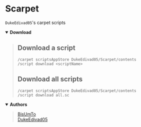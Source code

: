 # Scarpet
`DukeEdivad05`'s carpet scripts

<details open>
<summary> <b>Download </b> </summary>
<blockquote>

## Download a script
`/carpet scriptsAppStore DukeEdivad05/Scarpet/contents`<br>
`/script download <scriptName>`

## Download all scripts
`/carpet scriptsAppStore DukeEdivad05/Scarpet/contents`<br>
`/script download all.sc`

</blockquote>
</details>

<details open>
<summary> <b> Authors </b> </summary>
<blockquote>

[BisUmTo](https://www.github.com/BisUmTo)<br>
[DukeEdivad05](https://www.github.com/DukeEdivad05)

</blockquote>
</details>